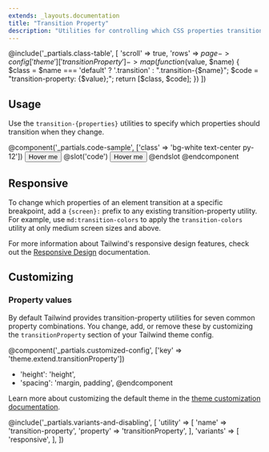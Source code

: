 ```yaml
---
extends: _layouts.documentation
title: "Transition Property"
description: "Utilities for controlling which CSS properties transition."
---
```


@include('_partials.class-table', [
  'scroll' => true,
  'rows' => $page->config['theme']['transitionProperty']->map(function ($value, $name) {
    $class = $name === 'default' ? '.transition' : ".transition-{$name}";
    $code = "transition-property: {$value};";
    return [$class, $code];
  })
])

## Usage

Use the `transition-{properties}` utilities to specify which properties should transition when they change.

@component('_partials.code-sample', ['class' => 'bg-white text-center py-12'])
<button class="transition duration-500 ease-in-out transform hover:-translate-y-1 hover:scale-110 bg-blue-500 hover:bg-red-500 text-white font-bold py-2 px-4 rounded">
  Hover me
</button>
@slot('code')
<button class="transition duration-500 ease-in-out bg-blue-500 hover:bg-red-500 transform hover:-translate-y-1 hover:scale-110 ...">
  Hover me
</button>
@endslot
@endcomponent

## Responsive

To change which properties of an element transition at a specific breakpoint, add a `{screen}:` prefix to any existing transition-property utility. For example, use `md:transition-colors` to apply the `transition-colors` utility at only medium screen sizes and above.

For more information about Tailwind's responsive design features, check out the [Responsive Design](/docs/responsive-design) documentation.

## Customizing

### Property values

By default Tailwind provides transition-property utilities for seven common property combinations. You change, add, or remove these by customizing the `transitionProperty` section of your Tailwind theme config.

@component('_partials.customized-config', ['key' => 'theme.extend.transitionProperty'])
+ 'height': 'height',
+ 'spacing': 'margin, padding',
@endcomponent

Learn more about customizing the default theme in the [theme customization documentation](/docs/theme#customizing-the-default-theme).

@include('_partials.variants-and-disabling', [
    'utility' => [
        'name' => 'transition-property',
        'property' => 'transitionProperty',
    ],
    'variants' => [
        'responsive',
    ],
])
